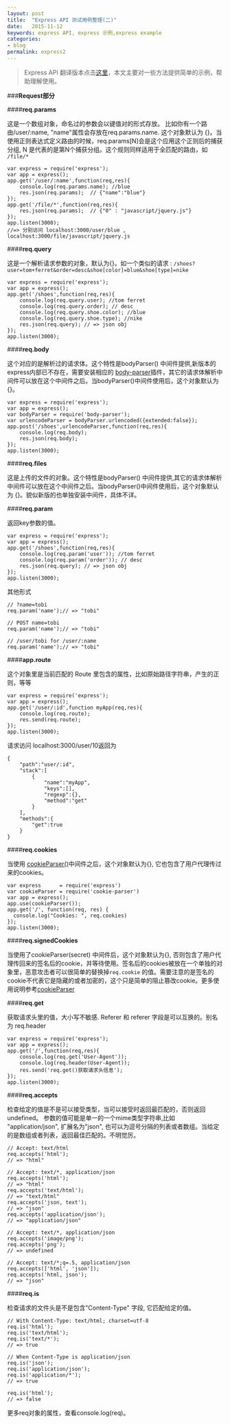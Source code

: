 ```yaml
---
layout: post
title:  "Express API 测试用例整理(二)"
date:   2015-11-12
keywords: express API, express 示例,express example
categories:
- blog
permalink: express2
---
```


> Express API 翻译版本点击[这里](http://expressjs.jser.us/api.html)，本文主要对一些方法提供简单的示例，帮助理解使用。

###**Request部分**


####**req.params**

这是一个数组对象，命名过的参数会以键值对的形式存放。 比如你有一个路由/user/:name, "name"属性会存放在req.params.name. 这个对象默认为 {}。当使用正则表达式定义路由的时候，req.params[N]会是这个应用这个正则后的捕获分组, N 是代表的是第N个捕获分组。这个规则同样适用于全匹配的路由，如 `/file/*`


	var express = require('express');
	var app = express();
	app.get('/user/:name',function(req,res){
		console.log(req.params.name); //blue
		res.json(req.params);  // {"name":"blue"}
	});
	app.get('/file/*',function(req,res){
		res.json(req.params);  // {"0" : "javascript/jquery.js"}
	});
	app.listen(3000);
	//=> 分别访问 localhost:3000/user/blue , localhost:3000/file/javascript/jquery.js
	


####**req.query**

这是一个解析请求参数的对象，默认为{}。如一个类似的请求 : `/shoes?user=tom+ferret&order=desc&shoe[color]=blue&shoe[type]=nike`


	var express = require('express');
	var app = express();
	app.get('/shoes',function(req,res){
		console.log(req.query.user); //tom ferret
		console.log(req.query.order); // desc
		console.log(req.query.shoe.color); //blue
		console.log(req.query.shoe.type); //nike
		res.json(req.query); // => json obj
	});
	app.listen(3000);


####**req.body**

这个对应的是解析过的请求体。这个特性是bodyParser() 中间件提供,新版本的express内部已不存在，需要安装相应的 [body-parser](https://github.com/expressjs/body-parser)插件，其它的请求体解析中间件可以放在这个中间件之后。当bodyParser()中间件使用后，这个对象默认为 {}。

	var express = require('express');
	var app = express();
	var bodyParser = require('body-parser');
	var urlencodeParser = bodyParser.urlencoded({extended:false});
	app.post('/shoes',urlencodeParser,function(req,res){
		console.log(req.body);
		res.json(req.body);
	});
	app.listen(3000);


####**req.files**

这是上传的文件的对象。这个特性是bodyParser() 中间件提供,其它的请求体解析中间件可以放在这个中间件之后。当bodyParser()中间件使用后，这个对象默认为 {}。貌似新版的也单独安装中间件，具体不详。


####**req.param**

返回key参数的值。

	var express = require('express');
	var app = express();
	app.get('/shoes',function(req,res){
		console.log(req.param('user')); //tom ferret
		console.log(req.param('order')); // desc
		res.json(req.query); // => json obj
	});
	app.listen(3000);

其他形式

	// ?name=tobi
	req.param('name');// => "tobi"
	
	// POST name=tobi
	req.param('name');// => "tobi"
	
	// /user/tobi for /user/:name 
	req.param('name');// => "tobi"


####**app.route**

这个对象里是当前匹配的 Route 里包含的属性，比如原始路径字符串，产生的正则，等等

	var express = require('express');
	var app = express();
	app.get('/user/:id',function myApp(req,res){
		console.log(req.route);
		res.send(req.route);
	});
	app.listen(3000);

请求访问 localhost:3000/user/10返回为

	{
		"path":"user/:id",
		"stack":[
			{
				"name":"myApp",
				"keys":[],
				"regexp":{},
				"method":"get"
			}
		],
		"methods":{
			"get":true
		}
	}



####**req.cookies**


当使用 [cookieParser()](https://github.com/expressjs/cookie-parser)中间件之后，这个对象默认为{}, 它也包含了用户代理传过来的cookies。

	var express      = require('express')
	var cookieParser = require('cookie-parser')
	var app = express();
	app.use(cookieParser());
	app.get('/', function(req, res) {
	  console.log("Cookies: ", req.cookies)
	});
	app.listen(3000);


####**req.signedCookies**

当使用了cookieParser(secret) 中间件后，这个对象默认为{}, 否则包含了用户代理传回来的签名后的cookie，并等待使用。签名后的cookies被放在一个单独的对象里，恶意攻击者可以很简单的替换掉`req.cookie` 的值。需要注意的是签名的cookie不代表它是隐藏的或者加密的，这个只是简单的阻止篡改cookie。更多使用说明参考[cookieParser](https://github.com/expressjs/cookie-parser)




####**req.get**

获取请求头里的值，大小写不敏感. Referer 和 referer 字段是可以互换的。别名为 req.header

	var express = require('express');
	var app = express();
	app.get('/',function(req,res){
		console.log(req.get('User-Agent'));
		console.log(req.header(User-Agent));
		res.send('req.get()获取请求头信息');
	});
	app.listen(3000);


####**req.accepts**

检查给定的值是不是可以接受类型，当可以接受时返回最匹配的，否则返回undefined。 
参数的值可能是单一的一个mime类型字符串,比如 "application/json", 扩展名为"json", 也可以为逗号分隔的列表或者数组。当给定的是数组或者列表，返回最佳匹配的。不明觉厉。


	// Accept: text/html
	req.accepts('html');
	// => "html"
	
	// Accept: text/*, application/json
	req.accepts('html');
	// => "html"
	req.accepts('text/html');
	// => "text/html"
	req.accepts('json, text');
	// => "json"
	req.accepts('application/json');
	// => "application/json"
	
	// Accept: text/*, application/json
	req.accepts('image/png');
	req.accepts('png');
	// => undefined
	
	// Accept: text/*;q=.5, application/json
	req.accepts(['html', 'json']);
	req.accepts('html, json');
	// => "json"



####**req.is**

检查请求的文件头是不是包含"Content-Type" 字段, 它匹配给定的值。

	// With Content-Type: text/html; charset=utf-8
	req.is('html');
	req.is('text/html');
	req.is('text/*');
	// => true
	
	// When Content-Type is application/json
	req.is('json');
	req.is('application/json');
	req.is('application/*');
	// => true
	
	req.is('html');
	// => false


更多req对象的属性，查看console.log(req)。
